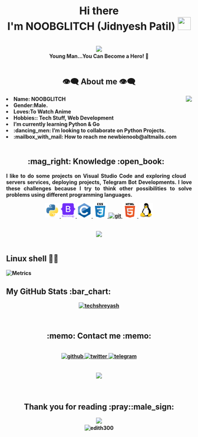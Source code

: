<h1 align="center">Hi there<br>I'm NOOBGLITCH
 (Jidnyesh Patil) <img src="https://media.giphy.com/media/hvRJCLFzcasrR4ia7z/giphy.gif" width="35px" height="35px"></h1>
<body>
<br>
<div align="center">
<img src="images/header.gif">
<br>
<b>Young Man...You Can Become a Hero! 🦸</b>
</div>
<br>


<h2 align="center"> 👁️‍🗨️ About me 👁️‍🗨️ </h2>
<div>
<img src="images/aboutme.gif" align="right" height = "210">
<li>
<b>Name: NOOBGLITCH</b<>
<li>
<b>Gender:</b>Male.
</li>
 <li>
<b>Loves:To Watch Anime </b>
</li>
<li>
<b>Hobbies::</b> Tech Stuff, Web Development
<li> I’m currently learning <b>Python & Go</b>
</li>
<li>:dancing_men: I’m looking to collaborate on <b>Python Projects.</b>
<li>:mailbox_with_mail: How to reach me <b>newbienoob@altmails.com<b>
</li>


<br>



<div>
<h2 align="center">:mag_right: Knowledge :open_book: </h2>
</div>
<div align = "center">
<p align = "justify">I like to do some projects on Visual Studio Code and exploring cloud servers services, deploying projects, Telegram Bot Developments. I love these challenges because I try to think other possibilities to solve problems using different programming languages.<br></p>
<p align = "center"> 
<a href="https://www.python.org" target="_blank" rel="noreferrer"> 
<img src="https://raw.githubusercontent.com/devicons/devicon/master/icons/python/python-original.svg" alt="python" width="40" height="40"/> </a>
  <a href="https://getbootstrap.com" target="_blank" rel="noreferrer"> <img src="https://raw.githubusercontent.com/devicons/devicon/master/icons/bootstrap/bootstrap-plain-wordmark.svg" alt="bootstrap" width="40" height="40"/> </a>
<a href="https://www.cprogramming.com/" target="_blank" rel="noreferrer"> <img src="https://raw.githubusercontent.com/devicons/devicon/master/icons/c/c-original.svg" alt="c" width="40" height="40"/> </a> 
<a href="https://www.w3schools.com/css/" target="_blank" rel="noreferrer"> <img src="https://raw.githubusercontent.com/devicons/devicon/master/icons/css3/css3-original-wordmark.svg" alt="css3" width="40" height="40"/> </a> <a href="https://git-scm.com/" target="_blank" rel="noreferrer"> <img src="https://www.vectorlogo.zone/logos/git-scm/git-scm-icon.svg" alt="git" width="40" height="40"/> </a> 
<a href="https://www.w3.org/html/" target="_blank" rel="noreferrer"> <img src="https://raw.githubusercontent.com/devicons/devicon/master/icons/html5/html5-original-wordmark.svg" alt="html5" width="40" height="40"/> </a> <a href="https://www.linux.org/" target="_blank" rel="noreferrer"> <img src="https://raw.githubusercontent.com/devicons/devicon/master/icons/linux/linux-original.svg" alt="linux" width="40" height="40"/> </a> 
</p>
 <br>
<img src = "https://64.media.tumblr.com/978e8d06096d2f1549ece05f65c19a0e/tumblr_o5sd54JR2O1rupogao1_540.gifv" height = "240px" align="center">
</div>

<br>

<h2>Linux shell 👨‍💻</h2>


![Metrics](https://metrics.lecoq.io/NEWBIENOOB-0?template=terminal&projects=1&habits=1&sponsorships=1&sponsors=1&base=header%2C%20activity%2C%20community%2C%20repositories%2C%20metadata&base.indepth=false&base.hireable=false&base.skip=false&habits=false&habits.from=200&habits.days=14&habits.facts=true&habits.charts=false&habits.charts.type=graph&habits.trim=false&habits.languages.limit=8&habits.languages.threshold=0%25&sponsorships=false&sponsorships.sections=amount%2C%20sponsorships&sponsorships.size=24&sponsors=false&sponsors.sections=goal%2C%20list%2C%20about&sponsors.past=false&sponsors.size=24&sponsors.title=Sponsor%20Me!&projects=false&projects.limit=4&projects.descriptions=false&config.timezone=Asia%2FCalcutta&config.octicon=true)


                                  
<h2> My GitHub Stats :bar_chart:</h2>
<p align="center"> <a href="https://github.com/ryo-ma/github-profile-trophy"><img src="https://github-profile-trophy.vercel.app/?username=NEWBIENOOB-0&theme=onedark" alt="techshreyash" /></a> </p>
<br>
</div>
<div>
</div>
</div>
<h2 align ="center">:memo: Contact me :memo:</h2>
<br> 
<div align="center">
<a href="https://github.com/NEWBIENOOB-0" target="_blank">
<img src=https://img.shields.io/badge/github-%2324292e.svg?&style=for-the-badge&logo=github&logoColor=white alt=github style="margin-bottom: 5px;" />
</a>
<a href="https://twitter.com/NEWBIENOOBO" target="_blank">
<img src=https://img.shields.io/badge/twitter-%2300acee.svg?&style=for-the-badge&logo=twitter&logoColor=white alt=twitter style="margin-bottom: 5px;" />
</a>
<a href="https://telegram.dog/newbienoobbot" target="_blank">
<img src=	https://img.shields.io/badge/Telegram-2CA5E0?style=for-the-badge&logo=telegram&logoColor=white alt=telegram style="margin-bottom: 5px;" />

</a>  <br><img src = "images/contactme.gif" height = "230"/>
</div>  


</div>  
<br>
<div>
<h2 align="center">Thank you for reading :pray::male_sign:</h2>
<div align="center">
<img src="images/thankyou.gif" height = "230">
<br>
<img src="https://komarev.com/ghpvc/?username=edith300&label=Profile%20views&color=0e75b6&style=flat" alt="edith300" />
</div>
